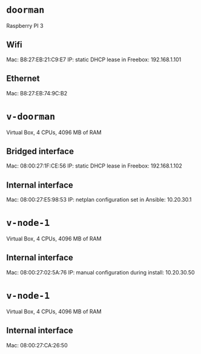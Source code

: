 # `doorman`

Raspberry PI 3

## Wifi

Mac: B8:27:EB:21:C9:E7
IP: static DHCP lease in Freebox: 192.168.1.101

## Ethernet

Mac: B8:27:EB:74:9C:B2

# `v-doorman`

Virtual Box, 4 CPUs, 4096 MB of RAM

## Bridged interface

Mac: 08:00:27:1F:CE:56
IP: static DHCP lease in Freebox: 192.168.1.102

## Internal interface

Mac: 08:00:27:E5:98:53
IP: netplan configuration set in Ansible: 10.20.30.1

# `v-node-1`

Virtual Box, 4 CPUs, 4096 MB of RAM

## Internal interface

Mac: 08:00:27:02:5A:76
IP: manual configuration during install: 10.20.30.50

# `v-node-1`

Virtual Box, 4 CPUs, 4096 MB of RAM

## Internal interface

Mac: 08:00:27:CA:26:50

